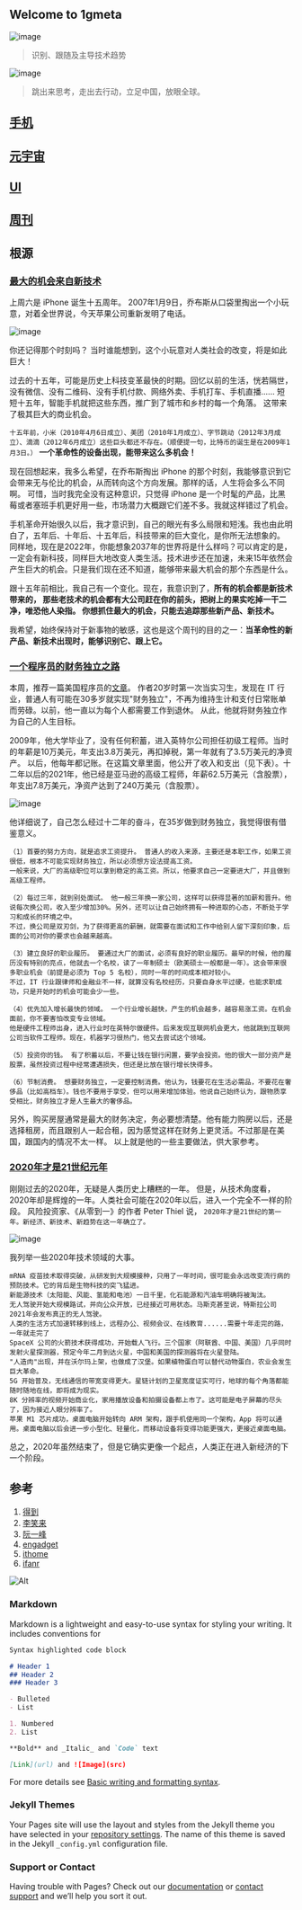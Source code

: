 ## Welcome to 1gmeta

![image](https://user-images.githubusercontent.com/98196188/150619102-f51da228-3e42-4b66-8bb3-4848dc24822f.png)
> 识别、跟随及主导技术趋势

![image](https://user-images.githubusercontent.com/98196188/150621728-c432ba4f-b5d0-4408-b2a1-aefb1afdafe6.png)
> 跳出来思考，走出去行动，立足中国，放眼全球。

## [手机](/phone.md)
## [元宇宙](/meta.md)
## [UI](/ui.md)
## [周刊](/week.md)

## 根源

### [最大的机会来自新技术](https://www.ruanyifeng.com/blog/2022/01/weekly-issue-192.html)

上周六是 iPhone 诞生十五周年。
2007年1月9日，乔布斯从口袋里掏出一个小玩意，对着全世界说，今天苹果公司重新发明了电话。

![image](https://user-images.githubusercontent.com/98196188/150619771-1dcebb99-cc62-4351-bed9-bab705f779cd.png)

你还记得那个时刻吗？
当时谁能想到，这个小玩意对人类社会的改变，将是如此巨大！

过去的十五年，可能是历史上科技变革最快的时期。回忆以前的生活，恍若隔世，没有微信、没有二维码、没有手机付款、网络外卖、手机打车、手机直播......
短短十五年，智能手机就把这些东西，推广到了城市和乡村的每一个角落。
这带来了极其巨大的商业机会。

`十五年前，小米（2010年4月6日成立）、美团（2010年1月成立）、字节跳动（2012年3月成立）、滴滴（2012年6月成立）这些巨头都还不存在。（顺便提一句，比特币的诞生是在2009年1月3日。）`
**一个革命性的设备出现，能带来这么多机会！**

现在回想起来，我多么希望，在乔布斯掏出 iPhone 的那个时刻，我能够意识到它会带来无与伦比的机会，从而转向这个方向发展。那样的话，人生将会多么不同啊。
可惜，当时我完全没有这种意识，只觉得 iPhone 是一个时髦的产品，比黑莓或者塞班手机更好用一些，市场潜力大概跟它们差不多。我就这样错过了机会。

手机革命开始很久以后，我才意识到，自己的眼光有多么局限和短浅。我也由此明白了，五年后、十年后、十五年后，科技带来的巨大变化，是你所无法想象的。
同样地，现在是2022年，你能想象2037年的世界将是什么样吗？可以肯定的是，一定会有新科技，同样巨大地改变人类生活。技术进步还在加速，未来15年依然会产生巨大的机会。只是我们现在还不知道，能够带来最大机会的那个东西是什么。

跟十五年前相比，我自己有一个变化。现在，我意识到了，**所有的机会都是新技术带来的， 那些老技术的机会都有大公司赶在你的前头，把树上的果实吃掉一干二净，唯恐他人染指。 你想抓住最大的机会，只能去追踪那些新产品、新技术。**

我希望，始终保持对于新事物的敏感，这也是这个周刊的目的之一：**当革命性的新产品、新技术出现时，能够识别它、跟上它。**

### [一个程序员的财务独立之路](https://www.ruanyifeng.com/blog/2022/01/weekly-issue-191.html)

本周，推荐一篇美国程序员的[文章](https://software.rajivprab.com/2021/12/26/my-path-to-financial-independence-as-a-software-engineer/)。
作者20岁时第一次当实习生，发现在 IT 行业，普通人有可能在30多岁就实现"财务独立"，不再为维持生计和支付日常账单而劳碌。以前，他一直以为每个人都需要工作到退休。
从此，他就将财务独立作为自己的人生目标。

2009年，他大学毕业了，没有任何积蓄，进入英特尔公司担任初级工程师。当时的年薪是10万美元，年支出3.8万美元，再扣掉税，第一年就有了3.5万美元的净资产。
以后，他每年都记账。在这篇文章里面，他公开了收入和支出（见下表）。十二年以后的2021年，他已经是亚马逊的高级工程师，年薪62.5万美元（含股票），年支出7.8万美元，净资产达到了240万美元（含股票）。

![image](https://user-images.githubusercontent.com/98196188/150620495-9c96fae7-c903-46b7-8d89-e5800c3386ba.png)


他详细说了，自己怎么经过十二年的奋斗，在35岁做到财务独立，我觉得很有借鉴意义。

```
（1）首要的努力方向，就是追求工资提升。 普通人的收入来源，主要还是本职工作，如果工资很低，根本不可能实现财务独立，所以必须想方设法提高工资。
一般来说，大厂的高级职位可以拿到稳定的高工资。所以，他要求自己一定要进大厂，并且做到高级工程师。

（2）每过三年，就到别处面试。 他一般三年换一家公司，这样可以获得显著的加薪和晋升。他说每次换公司，收入至少增加30%。另外，还可以让自己始终拥有一种进取的心态，不断处于学习和成长的环境之中。
不过，换公司是双刃剑，为了获得更高的薪酬，就需要在面试和工作中给别人留下深刻印象，后面的公司对你的要求也会越来越高。

（3）建立良好的职业履历。 要通过大厂的面试，必须有良好的职业履历。最早的时候，他的履历没有特别的亮点，他就去一个名校，读了一年制硕士（欧美硕士一般都是一年）。这会带来很多职业机会（前提是必须为 Top 5 名校），同时一年的时间成本相对较小。
不过，IT 行业跟律师和金融业不一样，就算没有名校经历，只要自身水平过硬，也能求职成功，只是开始时的机会可能会少一些。

（4）优先加入增长最快的领域。 一个行业增长越快，产生的机会越多，越容易涨工资。在机会面前，你不要害怕改变专业领域。
他是硬件工程师出身，进入行业时在英特尔做硬件。后来发现互联网机会更大，他就跳到互联网公司当软件工程师。现在，机器学习很热门，他又去尝试这个领域。

（5）投资你的钱。 有了积蓄以后，不要让钱在银行闲置，要学会投资。他的很大一部分资产是股票，虽然投资过程中经常遭遇损失，但还是比放在银行增长快得多。

（6）节制消费。 想要财务独立，一定要控制消费。他认为，钱要花在生活必需品，不要花在奢侈品（比如高档车）。钱也不要用于享受，但可以用来增加体验。他说自己始终认为，跟物质享受相比，财务独立才是人生最大的奢侈品。
```

另外，购买房屋通常是最大的财务决定，务必要想清楚。他有能力购房以后，还是选择租房，而且跟别人一起合租，因为感觉这样在财务上更灵活。不过那是在美国，跟国内的情况不太一样。
以上就是他的一些主要做法，供大家参考。

### [2020年才是21世纪元年](https://www.ruanyifeng.com/blog/2021/01/weekly-issue-142.html)

刚刚过去的2020年，无疑是人类历史上糟糕的一年。
但是，从技术角度看，2020年却是辉煌的一年。人类社会可能在2020年以后，进入一个完全不一样的阶段。
风险投资家、《从零到一》的作者 Peter Thiel 说， `2020年才是21世纪的第一年。新经济、新技术、新趋势在这一年确立了。`

![image](https://user-images.githubusercontent.com/98196188/150621460-5094b6ef-cc53-4be7-bc07-760c84b5f508.png)

我列举一些2020年技术领域的大事。

```
mRNA 疫苗技术取得突破，从研发到大规模接种，只用了一年时间，很可能会永远改变流行病的预防技术。它的背后是生物科技的突飞猛进。
新能源技术（太阳能、风能、氢能和电池）一日千里，化石能源和汽油车明确将被淘汰。
无人驾驶开始大规模路试，并向公众开放，已经接近可用状态。马斯克甚至说，特斯拉公司2021年会发布真正的无人驾驶。
人类的生活方式加速转移到线上，远程办公、视频会议、在线教育......需要十年走完的路，一年就走完了
SpaceX 公司的火箭技术获得成功，开始载人飞行。三个国家（阿联酋、中国、美国）几乎同时发射火星探测器，预定今年二月到达火星，中国和美国的探测器将在火星登陆。
"人造肉"出现，并在沃尔玛上架，也做成了汉堡。如果植物蛋白可以替代动物蛋白，农业会发生巨大革命。
5G 开始普及，无线通信的带宽变得更大。星链计划的卫星宽度证实可行，地球的每个角落都能随时随地在线，即将成为现实。
8K 分辨率的视频开始商业化，家用播放设备和拍摄设备都上市了。这可能是电子屏幕的尽头了，因为接近人眼分辨率了。
苹果 M1 芯片成功，桌面电脑开始转向 ARM 架构，跟手机使用同一个架构，App 将可以通用。桌面电脑以后会进一步小型化、轻量化，而移动设备将变得功能更强大，更接近桌面电脑。
```

总之，2020年虽然结束了，但是它确实更像一个起点，人类正在进入新经济的下一个阶段。

## 参考

1. [得到](https://www.dedao.cn/)
2. [李笑来](http://lixiaolai.com/#/)
3. [阮一峰](https://www.ruanyifeng.com/blog/)
4. [engadget](https://chinese.engadget.com/) 
5. [ithome](https://www.ithome.com/)
6. [ifanr](https://www.ifanr.com/) 

![Alt](https://repobeats.axiom.co/api/embed/83c841ca92cc9d4cbf3b85cf1177e10b5ece1151.svg "Repobeats analytics image")

### Markdown

Markdown is a lightweight and easy-to-use syntax for styling your writing. It includes conventions for

```markdown
Syntax highlighted code block

# Header 1
## Header 2
### Header 3

- Bulleted
- List

1. Numbered
2. List

**Bold** and _Italic_ and `Code` text

[Link](url) and ![Image](src)
```

For more details see [Basic writing and formatting syntax](https://docs.github.com/en/github/writing-on-github/getting-started-with-writing-and-formatting-on-github/basic-writing-and-formatting-syntax).

### Jekyll Themes

Your Pages site will use the layout and styles from the Jekyll theme you have selected in your [repository settings](https://github.com/AhaMeta18/ahameta18/settings/pages). The name of this theme is saved in the Jekyll `_config.yml` configuration file.

### Support or Contact

Having trouble with Pages? Check out our [documentation](https://docs.github.com/categories/github-pages-basics/) or [contact support](https://support.github.com/contact) and we’ll help you sort it out.

